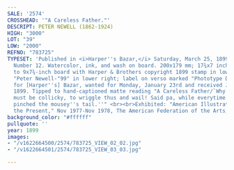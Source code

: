 ```yaml
---
SALE: '2574'
CROSSHEAD: '"A Careless Father."'
DESCRIPT: PETER NEWELL (1862-1924)
HIGH: "3000"
LOT: "39"
LOW: "2000"
REFNO: "783725"
TYPESET: 'Published in <i>Harper''s Bazar,</i> Saturday, March 25, 1899;  Volume XXXII,
  Number 12. Watercolor, ink, and wash on board. 200x179 mm; 17¾x7 inches mounted
  to 9x7¾-inch board with Harper & Brothers copyright 1899 stamp in lower left; signed
  "Peter Newell-"99" in lower right; label on verso marked "Phototype Department"
  for [Harper''s] Bazar, wanted for Monday, January 23rd and received January 19,
  1899. Tipped to hand-captioned matte reading "A Careless Father/`Why child, you
  must be collicky, to wriggle thus and wail! Said pa, while everytime he rocked he
  pinched the mousey''s tail.''" <br><br>Exhibited: "American Illustrators 1800 to
  the Present," Nov 1977-Nov 1978, The American Federation of the Arts, New York.'
background_color: "#ffffff"
pullquote: ''
year: 1899
images:
- "/v1622664500/2574/783725_VIEW_02_02.jpg"
- "/v1622664501/2574/783725_VIEW_03_03.jpg"

---
```


